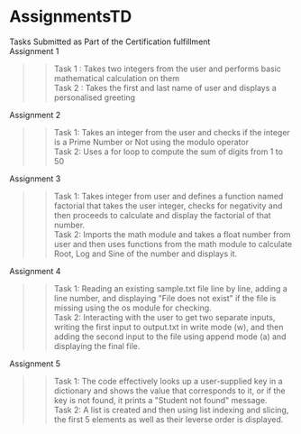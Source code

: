 # AssignmentsTD
Tasks Submitted as Part of the Certification fulfillment  
Assignment 1
>>Task 1 : Takes two integers from the user and performs basic mathematical calculation on them  
>>Task 2 : Takes the first and last name of user and displays a personalised greeting

Assignment 2  
>>Task 1: Takes an integer from the user and checks if the integer is a Prime Number or Not  using the modulo operator  
>>Task 2: Uses a for loop to compute the sum of digits from 1 to 50

Assignment 3  
>>Task 1: Takes integer from user and defines a function named factorial that takes the user integer, checks for negativity and then proceeds to calculate and display the factorial of that number.  
>>Task 2: Imports the math module and takes a float number from user and then uses functions from the math module to calculate Root, Log and Sine of the number and displays it.  

Assignment 4  
>>Task 1: Reading an existing sample.txt file line by line, adding a line number, and displaying "File does not exist" if the file is missing using the os module for checking.  
>>Task 2: Interacting with the user to get two separate inputs, writing the first input to output.txt in write mode (w), and then adding the second input to the file using append mode (a) and displaying the final file.

Assignment 5  
>>Task 1: The code effectively looks up a user-supplied key in a dictionary and shows the value that corresponds to it, or if the key is not found, it prints a "Student not found" message.  
>>Task 2: A list is created and then using list indexing and slicing, the first 5 elements as well as their leverse order is displayed.   
